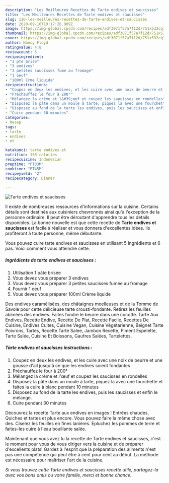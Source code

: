 ```yaml
---
description: "Les Meilleures Recettes de Tarte endives et saucisses"
title: "Les Meilleures Recettes de Tarte endives et saucisses"
slug: 116-les-meilleures-recettes-de-tarte-endives-et-saucisses
date: 2020-09-16T19:17:26.909Z
image: https://img-global.cpcdn.com/recipes/adf3071f57a7f12d/751x532cq70/tarte-endives-et-saucisses-photo-principale-de-la-recette.jpg
thumbnail: https://img-global.cpcdn.com/recipes/adf3071f57a7f12d/751x532cq70/tarte-endives-et-saucisses-photo-principale-de-la-recette.jpg
cover: https://img-global.cpcdn.com/recipes/adf3071f57a7f12d/751x532cq70/tarte-endives-et-saucisses-photo-principale-de-la-recette.jpg
author: Nancy Floyd
ratingvalue: 4.8
reviewcount: 6
recipeingredient:
- "1 pte brise"
- "3 endives"
- "3 petites saucisses fume au fromage"
- "1 oeuf"
- "100ml Crme liquide"
recipeinstructions:
- "Coupez en deux les endives, et les cuire avec une noix de beurre et une gousse d&#39;ail jusqu&#39;à ce que les endives soient fondantes"
- "Préchauffez le four à 200°"
- "Mélangez la crème et l&#39;œuf et coupez les saucisses en rondelles"
- "Disposez la pâte dans un moule à tarte, piquez la avec une fourchette et faites la cuire à blanc pendant 10 minutes"
- "Disposez au fond de la tarte les endives, puis les saucisses et enfin le mélange."
- "Cuire pendant 30 minutes"
categories:
- Resep
tags:
- tarte
- endives
- et

katakunci: tarte endives et 
nutrition: 158 calories
recipecuisine: Indonesian
preptime: "PT33M"
cooktime: "PT45M"
recipeyield: "2"
recipecategory: Dinner

---
```



![Tarte endives et saucisses](https://img-global.cpcdn.com/recipes/adf3071f57a7f12d/751x532cq70/tarte-endives-et-saucisses-photo-principale-de-la-recette.jpg)

Il existe de nombreuses ressources d'informations sur la cuisine. Certains détails sont destinés aux cuisiniers chevronnés ainsi qu'à l'exception de la personne ordinaire. Il peut être déroutant d'apprendre tous les détails disponibles. La bonne nouvelle est que cette recette de <strong> Tarte endives et saucisses </strong> est facile à réaliser et vous donnera d'excellentes idées. Ils profiteront à toute personne, même débutante.

<!--inarticleads1-->

Vous pouvez cuire tarte endives et saucisses en utilisant 5 Ingrédients et 6 pas. Voici comment vous atteindre cette.

##### Ingrédients de tarte endives et saucisses :

1. Utilisation 1 pâte brisée
1. Vous devez vous préparer 3 endives
1. Vous devez vous préparer 3 petites saucisses fumée au fromage
1. Fournir 1 oeuf
1. Vous devez vous préparer 100ml Crème liquide


Des endives caramélisées, des châtaignes moelleuses et de la Tomme de Savoie pour cette délicieuse tarte crousti-fondante. Retirez les feuilles abîmées des endives. Faites fondre le beurre dans une cocotte. Tarte Aux Endives, Recette Endive, Recette De Plat, Recette Facile, Recettes De Cuisine, Endives Cuites, Cuisine Vegan, Cuisine Végétarienne, Beignet Tarte Poivrons, Tartes, Recette Tarte Salee, Jambon Recette, Piment Espelette, Tarte Salée, Cuisine Et Boissons, Gaufres Salées, Tartelettes. 

<!--inarticleads2-->

##### Tarte endives et saucisses instructions :

1. Coupez en deux les endives, et les cuire avec une noix de beurre et une gousse d&#39;ail jusqu&#39;à ce que les endives soient fondantes
1. Préchauffez le four à 200°
1. Mélangez la crème et l&#39;œuf et coupez les saucisses en rondelles
1. Disposez la pâte dans un moule à tarte, piquez la avec une fourchette et faites la cuire à blanc pendant 10 minutes
1. Disposez au fond de la tarte les endives, puis les saucisses et enfin le mélange.
1. Cuire pendant 30 minutes


Découvrez la recette Tarte aux endives en images ! Entrées chaudes, Quiches et tartes et plus encore. Vous pouvez faire la même chose avec des. Ciselez les feuilles en fines lanières. Epluchez les pommes de terre et faites-les cuire à l&#39;eau bouillante salée. 

<!--inarticleads1-->

<p>
Maintenant que vous avez lu la recette de Tarte endives et saucisses, c'est le moment pour vous de vous diriger vers la cuisine et de préparer d'excellents plats! Gardez à l'esprit que la préparation des aliments n'est pas une compétence qui peut être à cent pour cent au début. La méthode est nécessaire pour maîtriser l'art de la cuisine.
</p>

<p>
<i>Si vous trouvez cette Tarte endives et saucisses recette utile, partagez-la avec vos bons amis ou votre famille, merci et bonne chance.</i>
</p>
